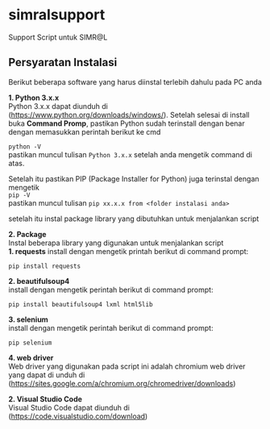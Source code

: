 # simralsupport #
Support Script untuk SIMR@L

## Persyaratan Instalasi ##
Berikut beberapa software yang harus diinstal terlebih dahulu pada PC anda

**1. Python 3.x.x** <br/>
Python 3.x.x dapat diunduh di (https://www.python.org/downloads/windows/). Setelah selesai di install buka **Command Promp**, pastikan Python sudah terinstall dengan benar dengan memasukkan perintah berikut ke cmd <br/>

`python -V` <br/>
pastikan muncul tulisan `Python 3.x.x` setelah anda mengetik command di atas.

Setelah itu pastikan PIP (Package Installer for Python) juga terinstal dengan mengetik <br/>
`pip -V` <br/>
pastikan muncul tulisan `pip xx.x.x from <folder instalasi anda>`

setelah itu instal package library yang dibutuhkan untuk menjalankan script <br/>

**2. Package** <br/>
Instal beberapa library yang digunakan untuk menjalankan script<br/> 
**1. requests**
install dengan mengetik printah berikut di command prompt:

`pip install requests`<br/>

**2. beautifulsoup4** <br/>
install dengan mengetik perintah berikut di command prompt:<br/>

`pip install beautifulsoup4 lxml html5lib` <br/>

**3. selenium** <br/>
install dengan mengetik perintah berikut di command prompt:<br/>

`pip selenium` <br/>

**4. web driver** <br/>
Web driver yang digunakan pada script ini adalah chromium web driver yang dapat di unduh di (https://sites.google.com/a/chromium.org/chromedriver/downloads)

**2. Visual Studio Code** <br/>
Visual Studio Code dapat diunduh di (https://code.visualstudio.com/download)
